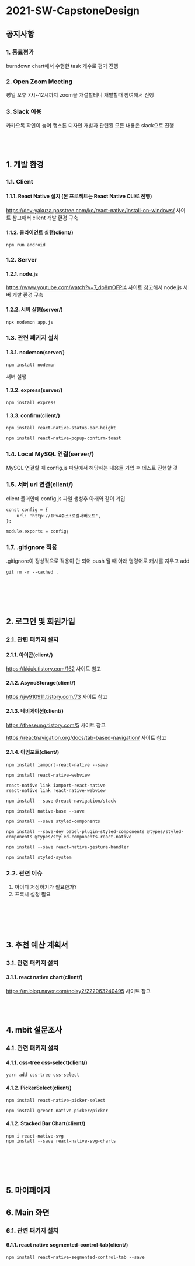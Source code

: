 # 2021-SW-CapstoneDesign

## 공지사항
### 1. 동료평가
burndown chart에서 수행한 task 개수로 평가 진행
### 2. Open Zoom Meeting
평일 오후 7시~12시까지 zoom을 개설할테니 개발할때 참여해서 진행
### 3. Slack 이용
카카오톡 확인이 늦어 캡스톤 디자인 개발과 관련된 모든 내용은 slack으로 진행
<br>
<br>
<br>
<br>

## 1. 개발 환경
### 1.1. Client
#### 1.1.1. React Native 설치 (본 프로젝트는 React Native CLI로 진행)
https://dev-yakuza.posstree.com/ko/react-native/install-on-windows/ 사이트 참고해서 client 개발 환경 구축
#### 1.1.2. 클라이언트 실행(client/)
~~~
npm run android
~~~
### 1.2. Server
#### 1.2.1. node.js 
https://www.youtube.com/watch?v=7_do8mOFPi4 사이트 참고해서 node.js 서버 개발 환경 구축
#### 1.2.2. 서버 실행(server/)
~~~
npx nodemon app.js
~~~
### 1.3. 관련 패키지 설치
#### 1.3.1. nodemon(server/)
~~~
npm install nodemon
~~~

서버 실행
#### 1.3.2. express(server/)
~~~
npm install express
~~~

#### 1.3.3. confirm(client/)
~~~
npm install react-native-status-bar-height
~~~
~~~
npm install react-native-popup-confirm-toast
~~~

### 1.4. Local MySQL 연결(server/)
MySQL 연결할 때 config.js 파일에서 해당하는 내용들 기입 후 테스트 진행할 것

### 1.5. 서버 url 연결(client/)
client 폴더안에 config.js 파일 생성후 아래와 같이 기입
~~~
const config = {
    url: 'http://IPv4주소:로컬서버포트',
};

module.exports = config;
~~~

### 1.7. .gitignore 적용
.gitignore이 정상적으로 적용이 안 되어 push 될 때 아래 명령어로 캐시를 지우고 add
~~~
git rm -r --cached .
~~~
<br>
<br>
<br>
<br>

## 2. 로그인 및 회원가입

### 2.1. 관련 패키지 설치
#### 2.1.1. 아이콘(client/)
https://kkiuk.tistory.com/162 사이트 참고
#### 2.1.2. AsyncStorage(client/)
https://jw910911.tistory.com/73 사이트 참고
#### 2.1.3. 네비게이션(client/)
https://theseung.tistory.com/5 사이트 참고

https://reactnavigation.org/docs/tab-based-navigation/ 사이트 참고

#### 2.1.4. 아임포트(client/)
~~~ 
npm install iamport-react-native --save
~~~
~~~
npm install react-native-webview
~~~
~~~
react-native link iamport-react-native
react-native link react-native-webview
~~~
~~~
npm install --save @react-navigation/stack
~~~
~~~
npm install native-base --save
~~~
~~~
npm install --save styled-components
~~~
~~~
npm install --save-dev babel-plugin-styled-components @types/styled-components @types/styled-components-react-native
~~~
~~~
npm install --save react-native-gesture-handler
~~~
~~~
npm install styled-system
~~~
### 2.2. 관련 이슈
1) 아이디 저장하기가 필요한가?
2) 프록시 설정 필요
<br>
<br>
<br>
<br>

## 3. 추천 예산 계획서

### 3.1. 관련 패키지 설치
#### 3.1.1. react native chart(client/)
https://m.blog.naver.com/noisy2/222063240495 사이트 참고
<br>
<br>
<br>
<br>

## 4. mbit 설문조사

### 4.1. 관련 패키지 설치
#### 4.1.1. css-tree css-select(client/)
~~~
yarn add css-tree css-select
~~~

#### 4.1.2. PickerSelect(client/)
~~~
npm install react-native-picker-select
~~~
~~~
npm install @react-native-picker/picker
~~~

#### 4.1.2. Stacked Bar Chart(client/)
~~~
npm i react-native-svg
npm install --save react-native-svg-charts
~~~
<br>
<br>
<br>
<br>

## 5. 마이페이지

## 6. Main 화면 
### 6.1. 관련 패키지 설치
#### 6.1.1. react native segmented-control-tab(client/)
~~~
npm install react-native-segmented-control-tab --save
~~~

